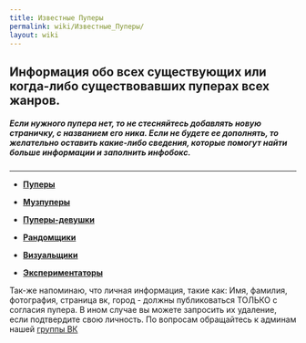 ```yaml
---
title: Известные Пуперы
permalink: wiki/Известные_Пуперы/
layout: wiki
---
```


## **Информация обо всех существующих или когда-либо существовавших пуперах всех жанров.**

##### Если нужного пупера нет, то не стесняйтесь добавлять новую страничку, с названием его ника. Если не будете ее дополнять, то желательно оставить какие-либо сведения, которые помогут найти больше информации и заполнить инфобокс.

------------------------------------------------------------------------

-   **[Пуперы](http://ru.ruspoop.wikia.com/wiki/%D0%9A%D0%B0%D1%82%D0%B5%D0%B3%D0%BE%D1%80%D0%B8%D1%8F:%D0%9F%D1%83%D0%BF%D0%B5%D1%80%D1%8B)**

<!-- -->

-   **[Музпуперы](http://ru.ruspoop.wikia.com/wiki/%D0%9A%D0%B0%D1%82%D0%B5%D0%B3%D0%BE%D1%80%D0%B8%D1%8F:%D0%9C%D1%83%D0%B7%D0%BF%D1%83%D0%BF%D0%B5%D1%80%D1%8B)**

<!-- -->

-   **[Пуперы-девушки](http://ru.ruspoop.wikia.com/wiki/%D0%9A%D0%B0%D1%82%D0%B5%D0%B3%D0%BE%D1%80%D0%B8%D1%8F:%D0%9F%D1%83%D0%BF%D0%B5%D1%80%D1%8B-%D0%B4%D0%B5%D0%B2%D1%83%D1%88%D0%BA%D0%B8)**

<!-- -->

-   **[Рандомщики](http://ru.ruspoop.wikia.com/wiki/%D0%9A%D0%B0%D1%82%D0%B5%D0%B3%D0%BE%D1%80%D0%B8%D1%8F:%D0%A0%D0%B0%D0%BD%D0%B4%D0%BE%D0%BC%D1%89%D0%B8%D0%BA%D0%B8)**

<!-- -->

-   **[Визуальщики](http://ru.ruspoop.wikia.com/wiki/%D0%9A%D0%B0%D1%82%D0%B5%D0%B3%D0%BE%D1%80%D0%B8%D1%8F:%D0%92%D0%B8%D0%B7%D1%83%D0%B0%D0%BB%D1%8C%D1%89%D0%B8%D0%BA%D0%B8)**

<!-- -->

-   **[Экспериментаторы](http://ru.ruspoop.wikia.com/wiki/%D0%9A%D0%B0%D1%82%D0%B5%D0%B3%D0%BE%D1%80%D0%B8%D1%8F:%D0%AD%D0%BA%D1%81%D0%BF%D0%B5%D1%80%D0%B8%D0%BC%D0%B5%D0%BD%D1%82%D0%B0%D1%82%D0%BE%D1%80%D1%8B)**

Так-же напоминаю, что личная информация, такие как: Имя, фамилия,
фотография, страница вк, город - должны публиковаться ТОЛЬКО с согласия
пупера. В ином случае вы можете запросить их удаление, если подтвердите
свою личность. По вопросам обращайтесь к админам нашей [группы
ВК](https://vk.com/ruspoopwiki)

